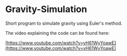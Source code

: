# Gravity-Simulation

Short program to simulate gravity using Euler's method. 

The video explaining the code can be found here:

[https://www.youtube.com/watch?v=yH61WyYoawE](https://www.youtube.com/watch?v=yH61WyYoawE)
